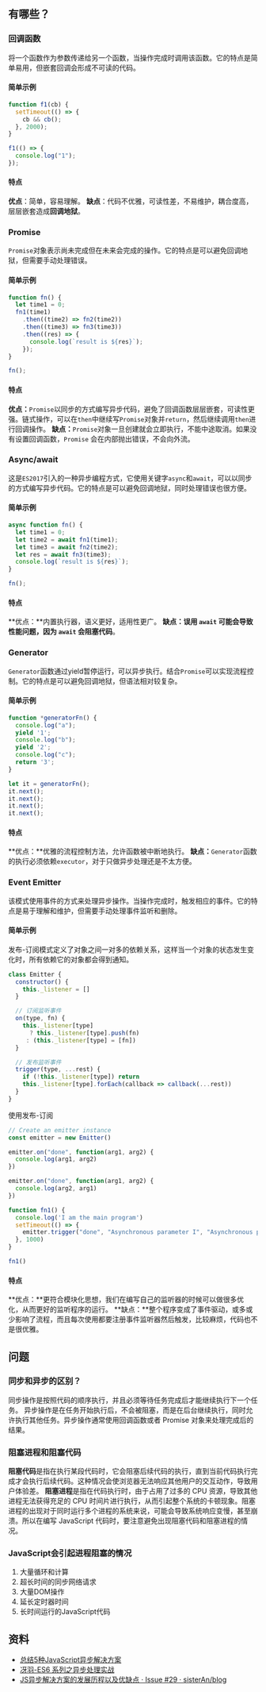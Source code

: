 ## 有哪些？
### 回调函数
将一个函数作为参数传递给另一个函数，当操作完成时调用该函数。它的特点是简单易用，但嵌套回调会形成不可读的代码。
#### 简单示例
```javascript
function f1(cb) {
  setTimeout(() => {
    cb && cb();
  }, 2000);
}

f1(() => {
  console.log("1");
});
```
#### 特点
**优点**：简单，容易理解。
**缺点**：代码不优雅，可读性差，不易维护，耦合度高，层层嵌套造成**回调地狱**。
### Promise
`Promise`对象表示尚未完成但在未来会完成的操作。它的特点是可以避免回调地狱，但需要手动处理错误。 
#### 简单示例
```javascript
function fn() {
  let time1 = 0;
  fn1(time1)
    .then((time2) => fn2(time2))
    .then((time3) => fn3(time3))
    .then((res) => {
      console.log(`result is ${res}`);
    });
}

fn();
```
#### 特点
**优点：**`Promise`以同步的方式编写异步代码，避免了回调函数层层嵌套，可读性更强。链式操作，可以在`then`中继续写`Promise`对象并`return`，然后继续调用`then`进行回调操作。
**缺点：**`Promise`对象一旦创建就会立即执行，不能中途取消。如果没有设置回调函数，`Promise` 会在内部抛出错误，不会向外流。
### Async/await
这是`ES2017`引入的一种异步编程方式，它使用关键字`async`和`await`，可以以同步的方式编写异步代码。它的特点是可以避免回调地狱，同时处理错误也很方便。 
#### 简单示例
```javascript
async function fn() {
  let time1 = 0;
  let time2 = await fn1(time1);
  let time3 = await fn2(time2);
  let res = await fn3(time3);
  console.log(`result is ${res}`);
}

fn();
```
#### 特点
**优点：**内置执行器，语义更好，适用性更广。
**缺点：**误用 `await` 可能会导致性能问题，因为 `await` 会**阻塞代码**。
### Generator
`Generator`函数通过yield暂停运行，可以异步执行。结合`Promise`可以实现流程控制。它的特点是可以避免回调地狱，但语法相对较复杂。 
#### 简单示例
```javascript
function *generatorFn() {
  console.log("a");
  yield '1';
  console.log("b");
  yield '2'; 
  console.log("c");
  return '3';
}

let it = generatorFn();
it.next();
it.next();
it.next();
it.next();
```
#### 特点
**优点：**优雅的流程控制方法，允许函数被中断地执行。
**缺点：**`Generator`函数的执行必须依赖`executor`，对于只做异步处理还是不太方便。
### Event Emitter
该模式使用事件的方式来处理异步操作。当操作完成时，触发相应的事件。它的特点是易于理解和维护，但需要手动处理事件监听和删除。 
#### 简单示例
发布-订阅模式定义了对象之间一对多的依赖关系，这样当一个对象的状态发生变化时，所有依赖它的对象都会得到通知。
```javascript
class Emitter {
  constructor() {
    this._listener = []
  }

  // 订阅监听事件
  on(type, fn) {
    this._listener[type] 
      ? this._listener[type].push(fn) 
     : (this._listener[type] = [fn])
  }

  // 发布监听事件
  trigger(type, ...rest) {
    if (!this._listener[type]) return
    this._listener[type].forEach(callback => callback(...rest))
  }
}
```
使用发布-订阅
```javascript
// Create an emitter instance
const emitter = new Emitter()

emitter.on("done", function(arg1, arg2) {
  console.log(arg1, arg2)
})

emitter.on("done", function(arg1, arg2) {
  console.log(arg2, arg1)
})

function fn1() {
  console.log('I am the main program')
  setTimeout(() => {
    emitter.trigger("done", "Asynchronous parameter I", "Asynchronous parameter II")
  }, 1000)
}

fn1()
```
#### 特点
**优点：**更符合模块化思想，我们在编写自己的监听器的时候可以做很多优化，从而更好的监听程序的运行。
**缺点：**整个程序变成了事件驱动，或多或少影响了流程，而且每次使用都要注册事件监听器然后触发，比较麻烦，代码也不是很优雅。
## 问题
### 同步和异步的区别？
同步操作是按照代码的顺序执行，并且必须等待任务完成后才能继续执行下一个任务。
异步操作是在任务开始执行后，不会被阻塞，而是在后台继续执行，同时允许执行其他任务。异步操作通常使用回调函数或者 Promise 对象来处理完成后的结果。
### 阻塞进程和阻塞代码
**阻塞代码**是指在执行某段代码时，它会阻塞后续代码的执行，直到当前代码执行完成才会执行后续代码。这种情况会使浏览器无法响应其他用户的交互动作，导致用户体验差。 
**阻塞进程**是指在代码执行时，由于占用了过多的 CPU 资源，导致其他进程无法获得充足的 CPU 时间片进行执行，从而引起整个系统的卡顿现象。阻塞进程的出现对于同时运行多个进程的系统来说，可能会导致系统响应变慢，甚至崩溃。所以在编写 JavaScript 代码时，要注意避免出现阻塞代码和阻塞进程的情况。
### JavaScript会引起进程阻塞的情况

1. 大量循环和计算
2. 超长时间的同步网络请求
3. 大量DOM操作
4. 延长定时器时间
5. 长时间运行的JavaScript代码
## 资料

- [总结5种JavaScript异步解决方案](https://mp.weixin.qq.com/s?__biz=MjM5MDA2MTI1MA==&mid=2649135648&idx=1&sn=514792ef010b6c753f7bc67bfd01e13f&chksm=be58bd8d892f349b23db9fa1fea2ec784fbbc5c6fa3a9497b7036844a4974644d1dd733a681f&scene=27)
- [冴羽-ES6 系列之异步处理实战](https://github.com/mqyqingfeng/Blog/issues/101)
- [JS异步解决方案的发展历程以及优缺点 · Issue #29 · sisterAn/blog](https://github.com/sisterAn/blog/issues/29)
